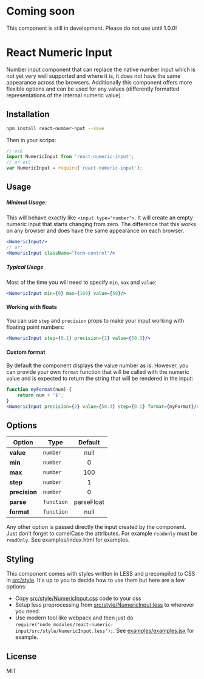# Coming soon
This component is still in development. Please do not use until 1.0.0!

# React Numeric Input
Number input component that can replace the native number input which is not yet
very well supported and where it is, it does not have the same appearance across
the browsers. Additionally this component offers more flexible options and can
be used for any values (differently formatted representations of the internal
numeric value).

## Installation
```sh
npm install react-number-nput --save
```
Then in your scrips:
```js
// es6
import NumericInput from 'react-numeric-input';
// or es5
var NumericInput = require('react-numeric-input');
```

## Usage
##### Minimal Usage:
This will behave exactly like `<input type="number">`. It will create an empty
numeric input that starts changing from zero. The difference that this works on
any browser and does have the same appearance on each browser.
```jsx
<NumericInput/>
// or:
<NumericInput className="form-control"/>
```

##### Typical Usage
Most of the time you will need to specify `min`, `max` and `value`:
```jsx
<NumericInput min={0} max={100} value={50}/>
```

#### Working with floats
You can use `step` and `precision` props to make your input working with
floating point numbers:
```jsx
<NumericInput step={0.1} precision={2} value={50.3}/>
```

#### Custom format
By default the component displays the value number as is. However, you can
provide your own `format` function that will be called with the numeric value
and is expected to return the string that will be rendered in the input:
```jsx
function myFormat(num) {
    return num + '$';
}
<NumericInput precision={2} value={50.3} step={0.1} format={myFormat}/>
```

## Options
Option       | Type     |Default
-------------|----------|:-------:
**value**    |`number`  |null
**min**      |`number`  |0
**max**      |`number`  |100
**step**     |`number`  |1
**precision**|`number`  |0
**parse**    |`function`|parseFloat
**format**   |`function`|null

Any other option is passed directly the input created by the component. Just
don't forget to camelCase the attributes. For example `readonly` must be `readOnly`.
See examples/index.html for examples.

## Styling
This component comes with styles written in LESS and precompiled to CSS in
[src/style](./src/style). It's up to you to decide how to use them but here are a few options:
* Copy [src/style/NumericInput.css](./src/style/NumericInput.css) code to your css
* Setup less preprocessing from [src/style/NumericInput.less](./src/style/NumericInput.less) to wherever you need.
* Use modern tool like webpack and then just do `require('node_modules/react-numeric-input/src/style/NumericInput.less');`.
  See [examples/examples.jsx](./examples/examples.jsx) for example.

## License
MIT
